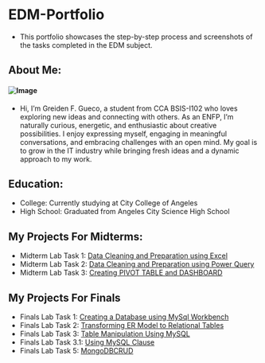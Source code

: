 # EDM-Portfolio 
- This portfolio showcases the step-by-step process and screenshots of the tasks completed in the EDM subject.  

## About Me:  
#### ![Image](https://github.com/user-attachments/assets/9e38da20-ac33-4eec-9415-6f78fbe2d93e)
- Hi, I’m Greiden F. Gueco, a student from CCA BSIS-I102 who loves exploring new ideas and connecting with others. As an ENFP, I’m naturally curious, energetic, and enthusiastic about creative possibilities. I enjoy expressing myself, engaging in meaningful conversations, and embracing challenges with an open mind. My goal is to grow in the IT industry while bringing fresh ideas and a dynamic approach to my work.  

## Education:  
- College: Currently studying at City College of Angeles
- High School: Graduated from Angeles City Science High School 

## My Projects For Midterms:
- Midterm Lab Task 1: [Data Cleaning and Preparation using Excel](https://greidengueco.github.io/Midterm-Lab-Task-1/)
- Midterm Lab Task 2: [Data Cleaning and Preparation using Power Query](https://greidengueco.github.io/Midterm-Lab-Task-2/)
- Midterm Lab Task 3: [Creating PIVOT TABLE and DASHBOARD](https://greidengueco.github.io/Midterm-Lab-Task-3/)

## My Projects For Finals
- Finals Lab Task 1: [Creating a Database using MySql Workbench](https://greidengueco.github.io/Finals-Lab-Task-1/)
- Finals Lab Task 2: [Transforming ER Model to Relational Tables](https://greidengueco.github.io/Finals-Lab-Task-2/)
- Finals Lab Task 3: [Table Manipulation Using MySQL](https://greidengueco.github.io/Finals-Lab-Task-3/)
- Finals Lab Task 3.1: [Using MySQL Clause](https://greidengueco.github.io/Finals-Lab-Task-3.1/)
- Finals Lab Task 5: [MongoDBCRUD](https://greidengueco.github.io/Finals-Lab-Task-5/)
